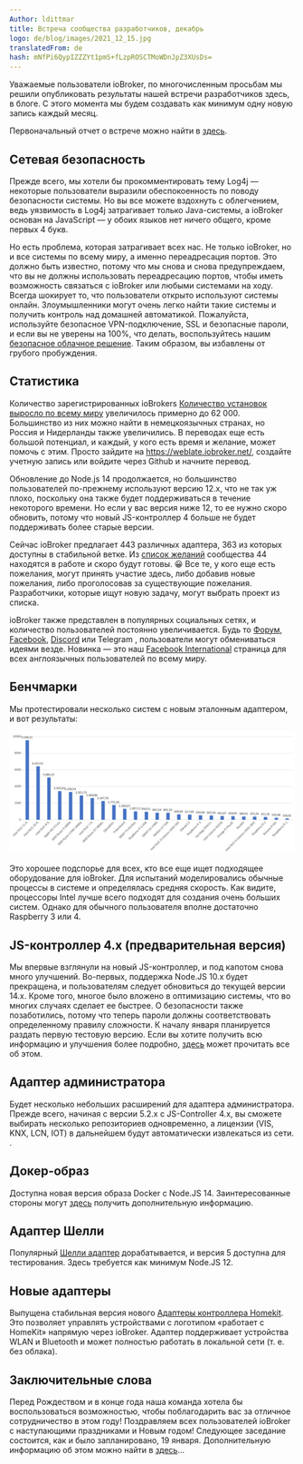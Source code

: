 ```yaml
---
Author: ldittmar
title: Встреча сообщества разработчиков, декабрь
logo: de/blog/images/2021_12_15.jpg
translatedFrom: de
hash: mNfPi6QypIZZZYt1pmS+fLzpROSCTMoWDnJpZ3XUsDs=
---
```

Уважаемые пользователи ioBroker, по многочисленным просьбам мы решили опубликовать результаты нашей встречи разработчиков здесь, в блоге. С этого момента мы будем создавать как минимум одну новую запись каждый месяц.
<!-- SOURCE: 932700 Liebe ioBroker Nutzer:innen, auf vielfachen Wunsch haben wir beschlossen die Ergebnisse unseres Entwickler-Meetings hier im Blog publik zu machen. Künftig werden wir jedem Monat mindestens einen neuen Eintrag erstellen.  -->

Первоначальный отчет о встрече можно найти в [здесь](https://forum.iobroker.net/topic/49502/meeting-f%C3%BCr-iobroker-core-dev-admin-15-12-21-20-30).
<!-- SOURCE: 722873 Die originale Zusammenfassung des Meetings findet ihr §§LLLLL_0§§. -->

## Сетевая безопасность
<!-- SOURCE: 761725 ## Sicherheit im Netz -->
Прежде всего, мы хотели бы прокомментировать тему Log4j — некоторые пользователи выразили обеспокоенность по поводу безопасности системы. Но вы все можете вздохнуть с облегчением, ведь уязвимость в Log4j затрагивает только Java-системы, а ioBroker основан на JavaScript — у обоих языков нет ничего общего, кроме первых 4 букв.
<!-- SOURCE: 535019 Erstmal möchten uns zum Theme Log4j äußern - einige User haben Bedenken zur Sicherheit des Systems geäußert. Ihr könnt aber alle aufatmen, denn die Sicherheitslücke bei Log4j betrifft nur Java Systeme und ioBroker basiert auf JavaScript - beide Sprachen haben nichts gemeinsam, außer die ersten 4 Buchstaben. -->

Но есть проблема, которая затрагивает всех нас. Не только ioBroker, но и все системы по всему миру, а именно переадресация портов. Это должно быть известно, потому что мы снова и снова предупреждаем, что вы не должны использовать переадресацию портов, чтобы иметь возможность связаться с ioBroker или любыми системами на ходу. Всегда шокирует то, что пользователи открыто используют системы онлайн. Злоумышленники могут очень легко найти такие системы и получить контроль над домашней автоматикой. Пожалуйста, используйте безопасное VPN-подключение, SSL и безопасные пароли, и если вы не уверены на 100%, что делать, воспользуйтесь нашим [безопасное облачное решение](https://iobroker.pro/www/). Таким образом, вы избавлены от грубого пробуждения.
<!-- SOURCE: 91768 Es gibt aber ein Problem, das uns alle betrifft. Nicht nur ioBroker, sondern alle Systeme weltweit - und zwar Portweiterleitungen. Es dürfte bekannt sein, denn wir warnen ja immer wieder davor, dass man keine Portweiterleitung nutzen soll, um ioBroker oder irgendwelche Systeme von unterwegs aus erreichen zu können. Mit Erschrecken muss man immer wieder feststellen, dass Anwender die Systeme ganz offen im Netz nutzen. Angreifer können solche Systeme sehr einfach finden und die Kontrolle der Hausautomatisierung übernehmen. Bitte nutzt eine gesicherte VPN Verbindung, SSL und sichere Passwörter und wenn ihr nicht 100%tig sicher seid was zu tun ist, dann benutze bitte unsere §§LLLLL_0§§. So bleibt euch ein böses Erwachen erspart. -->

## Статистика
<!-- SOURCE: 559944 ## Statistiken -->
Количество зарегистрированных ioBrokers [Количество установок выросло по всему миру](https://www.iobroker.net/#de/statistics) увеличилось примерно до 62 000. Большинство из них можно найти в немецкоязычных странах, но Россия и Нидерланды также увеличились. В переводах еще есть большой потенциал, и каждый, у кого есть время и желание, может помочь с этим. Просто зайдите на https://weblate.iobroker.net/, создайте учетную запись или войдите через Github и начните перевод.
<!-- SOURCE: 119072 Die Zahl der erfassten ioBroker §§LLLLL_0§§ auf rund 62.000 erhöht. Die meisten sind im deutschsprachigen Raum zu finden, aber auch Russland und Niederlande konnten zulegen. Bei den Übersetzungen ist noch ganz viel Potenzial und jeder der Lust und Zeit hat, kann hierbei unterstützen. Einfach auf https://weblate.iobroker.net/ gehen, einen Account erstellen oder sich per Github einloggen und mit der Übersetzung beginnen. -->

Обновление до Node.js 14 продолжается, но большинство пользователей по-прежнему используют версию 12.x, что не так уж плохо, поскольку она также будет поддерживаться в течение некоторого времени. Но если у вас версия ниже 12, то ее нужно скоро обновить, потому что новый JS-контроллер 4 больше не будет поддерживать более старые версии.
<!-- SOURCE: 301481 Das Update auf Node.js 14 schreitet voran, aber die meisten Anwender nutzen noch eine Version 12.x, was auch nicht so schlimm ist, denn diese wird auch noch einige Zeit unterstützt werden. Habt ihr aber eine Version kleiner 12, dann sollte diese demnächst aktualisiert werden, denn der neue JS-Controller 4, wird ältere Versionen nicht mehr unterstützen. -->

Сейчас ioBroker предлагает 443 различных адаптера, 363 из которых доступны в стабильной ветке. Из [список желаний](https://github.com/ioBroker/AdapterRequests) сообщества 44 находятся в работе и скоро будут готовы. :grinning: Все те, у кого еще есть пожелания, могут принять участие здесь, либо добавив новые пожелания, либо проголосовав за существующие пожелания. Разработчики, которые ищут новую задачу, могут выбрать проект из списка.
<!-- SOURCE: 77685 IoBroker bietet inzwischen 443 verschiedene Adapter, wobei 363 davon im Stable Branch verfügbar sind. Aus der §§LLLLL_0§§ der Community sind 44 in Arbeit und bestimmt bald fertig. :grinning: Alle die noch Wünsche haben, können sich hier gerne beteiligen, indem man entweder neue Wünsche hinzufügt oder für vorhandene Wünsche abstimmt. Entwickler die eine neue Herausforderung suchen, können dann ein Projekt aus der Liste aussuchen. -->

ioBroker также представлен в популярных социальных сетях, и количество пользователей постоянно увеличивается. Будь то [Форум](https://forum.iobroker.net/), [Facebook](https://www.facebook.com/groups/440499112958264), [Discord](https://discord.gg/vmVYqPV) или Telegram , пользователи могут обмениваться идеями везде. Новинка — это наш [Facebook International](https://www.facebook.com/groups/iobrokerinternational) страница для всех англоязычных пользователей по всему миру.
<!-- SOURCE: 836925 Bei den beliebten sozialen Medien ist ioBroker ebenfalls vertreten und die Anzahl der User nimmt stetig zu. Ob §§LLLLL_0§§ Seite, für alle englischsprachige Nutzer weltweit. -->

## Бенчмарки
<!-- SOURCE: 759895 ## Benchmarks -->
Мы протестировали несколько систем с новым эталонным адаптером, и вот результаты:
<!-- SOURCE: 155262 Mit dem neuen Benchmark Adapter haben wir einige Systeme getestet und das sind die Ergebnisse: -->

![Контрольные точки](../images/2021_12_15_Benchmarks.PNG)
<!-- SOURCE: 284651 §§IIIII_0§§ -->

Это хорошее подспорье для всех, кто все еще ищет подходящее оборудование для ioBroker. Для испытаний моделировались обычные процессы в системе и определялась средняя скорость. Как видите, процессоры Intel лучше всего подходят для создания очень больших систем. Однако для обычного пользователя вполне достаточно Raspberry 3 или 4.
<!-- SOURCE: 816615 Das ist eine gute Hilfestellung für alle die noch eine passende Hardware für ioBroker suchen. Für die Tests wurden übliche Prozesse im System nachgestellt und die Durchnittsgeschwindigkeit ermittelt. Wie man leicht erkennen kann, sind die Intel Prozessoren am Besten geeignet, um sehr große Systeme aufzubauen. Für den normalen User ist aber ein Raspberry 3 oder 4 völlig ausreichend. -->

## JS-контроллер 4.x (предварительная версия)
<!-- SOURCE: 874670 ## JS-Controller 4.x (Vorschau) -->
Мы впервые взглянули на новый JS-контроллер, и под капотом снова много улучшений. Во-первых, поддержка Node.JS 10.x будет прекращена, и пользователям следует обновиться до текущей версии 14.x. Кроме того, многое было вложено в оптимизацию системы, что во многих случаях сделает ее быстрее. О безопасности также позаботились, потому что теперь пароли должны соответствовать определенному правилу сложности. К началу января планируется раздать первую тестовую версию. Если вы хотите получить всю информацию и улучшения более подробно, [здесь](https://github.com/ioBroker/ioBroker.js-controller/blob/master/CHANGELOG.md) может прочитать все об этом.
<!-- SOURCE: 315423 Wir haben einen ersten Blick auf den neuen JS-Controller geworfen und da wurde wieder einiges unter der Haube verbessert. Zum Ersten wird die Unterstützung von Node.JS 10.x eingestellt, und Anwender sollten auf eine aktuelle Version 14.x updaten. Des Weiteren wurde viel in die Optimierung des Systems gesteckt, was das System im vielen Fälle schneller machen wird. Für die Sicherheit wurde auch gesorgt, denn Passwörter müssen jetzt eine bestimmte Komplexitätsregel entsprechen. Es ist geplant bis Anfang Januar die erste Testversion zu verteilen. Wer alle Informationen und Verbesserungen detaillierter haben möchte, kann §§LLLLL_0§§ alles darüber lesen. -->

## Адаптер администратора
<!-- SOURCE: 352628 ## Admin Adapter -->
Будет несколько небольших расширений для адаптера администратора. Прежде всего, начиная с версии 5.2.x с JS-Controller 4.x, вы сможете выбирать несколько репозиториев одновременно, а лицензии (VIS, KNX, LCN, IOT) в дальнейшем будут автоматически извлекаться из сети. .
<!-- SOURCE: 336284 Beim Admin Adapter wird es ein paar kleine Erweiterungen geben. Zum Ersten wird man, ab Version 5.2.x mit JS-Controller 4.x, mehrere Repositories gleichzeitig auswählen können und außerdem werden Lizenzen (VIS, KNX, LCN, IOT) künftig automatisch aus dem Netz geholt. -->

## Докер-образ
<!-- SOURCE: 15527 ## Docker Image -->
Доступна новая версия образа Docker с Node.JS 14. Заинтересованные стороны могут [здесь](https://hub.docker.com/r/buanet/iobroker/) получить дополнительную информацию.
<!-- SOURCE: 755504 Die neue Version des Docker Images mit Node.JS 14 steht zur Verfügung. Interessierte können §§LLLLL_0§§ weitere Informationen bekommen. -->

## Адаптер Шелли
<!-- SOURCE: 585145 ## Shelly Adapter -->
Популярный [Шелли адаптер](https://github.com/iobroker-community-adapters/ioBroker.shelly) дорабатывается, и версия 5 доступна для тестирования. Здесь требуется как минимум Node.JS 12.
<!-- SOURCE: 540247 Der beliebte §§LLLLL_0§§ wird weiterentwickelt und steht in der Version 5 zum Testen bereit. Hier wird mindestens Node.JS 12 vorausgesetzt. -->

## Новые адаптеры
<!-- SOURCE: 942453 ## Neue Adapter -->
Выпущена стабильная версия нового [Адаптеры контроллера Homekit](https://github.com/Apollon77/ioBroker.homekit-controller). Это позволяет управлять устройствами с логотипом «работает с HomeKit» напрямую через ioBroker. Адаптер поддерживает устройства WLAN и Bluetooth и может полностью работать в локальной сети (т. е. без облака).
<!-- SOURCE: 403152 Eine Stable Version des neuen §§LLLLL_0§§ wurde veröffentlicht. Damit ist es möglich Geräte mit dem Logo "works with HomeKit" direkt über ioBroker zu steuern. Der Adapter unterstützt sowohl WLAN- als auch Bluetooth Geräte und kann komplett im lokalen Netzwerk laufen (also ohne Cloud). -->

## Заключительные слова
<!-- SOURCE: 356298 ## Abschlussworte -->
Перед Рождеством и в конце года наша команда хотела бы воспользоваться возможностью, чтобы поблагодарить вас за отличное сотрудничество в этом году! Поздравляем всех пользователей ioBroker с наступающими праздниками и Новым годом! Следующее заседание состоится, как и было запланировано, 19 января. Дополнительную информацию об этом можно найти в [здесь](https://forum.iobroker.net/topic/50325/meeting-f%C3%BCr-iobroker-core-dev-admin-19-01-22-20-30)...
<!-- SOURCE: 350528 Unser Team möchte vor den Weihnachtstagen und dem Jahresende die Gelegenheit nutzen, für die tolle Zusammenarbeit in diesem Jahr zu danken! Wir wünschen allen ioBroker Nutzern wunderschöne Feiertage und einen guten Rutsch in ein erfolgreiches nächstes Jahr! Das nächste Meeting wird turnusgemäß am 19. Januar stattfinden. Weitere Infos dazu findet ihr §§LLLLL_0§§... -->